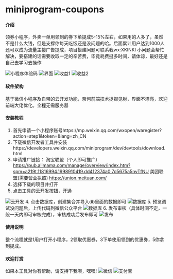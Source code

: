 # miniprogram-coupons

#### 介绍
领券小程序，外卖一单用领到的券下单提成5-15%左右，如果用的人多了，虽然不是什么大钱，但是支撑你每天吃饭还是没问题的哈。后面累计用户达到1000人还可以成为流量主接广告提成，项目搭建问题可联系我wx:XKINKI
小问题会帮忙解决，要搭建的话需要收取一定的辛苦费，毕竟耗费挺多时间，请体谅，最好还是自己去学习去操作

![小程序体验码](https://gitee.com/kkshell/miniprogram-coupons/raw/master/document/微信图片_20201221101621.jpg)
![界面](https://gitee.com/kkshell/miniprogram-coupons/raw/master/document/1608517012(1).jpg)
![收益1](https://gitee.com/kkshell/miniprogram-coupons/raw/master/document/0bbc57902871631bed8a637d8b0ccc8.png)
![收益2](https://gitee.com/kkshell/miniprogram-coupons/raw/master/document/1608516674(1).jpg)



#### 软件架构
基于微信小程序及自带的云开发功能，奈何前端技术捉襟见肘，界面不漂亮，欢迎前端大佬优化。全程无需服务器



#### 安装教程

1.  首先申请一个小程序账号https://mp.weixin.qq.com/wxopen/waregister?action=step1&token=&lang=zh_CN
2.  下载微信开发者工具并安装https://developers.weixin.qq.com/miniprogram/dev/devtools/download.html
3.  申请推广链接：
淘宝联盟（个人即可推广）https://pub.alimama.com/manage/overview/index.htm?spm=a219t.11816994.1998910419.dd412374a0.7d5675a5nvTfNU
美团联盟(需要营业执照) https://union.meituan.com/
3.  选择下载的项目并打开
4.  点击工具的云开发按钮，开通

![云开发](https://gitee.com/kkshell/miniprogram-coupons/raw/master/document/1608515760.jpg)
4.  点击数据库，创建集合并导入db里面的数据即可
![数据库](https://gitee.com/kkshell/miniprogram-coupons/raw/master/document/1608515760.jpg)
5.  预览调试没问题后，上传代码到微信公众平台
![数据库](https://gitee.com/kkshell/miniprogram-coupons/raw/master/document/1608515787(1).jpg)
6.  发布审核（具体时间不定，一般一天内即可审核完成），审核成功后发布即可
![发布](https://gitee.com/kkshell/miniprogram-coupons/raw/master/document/1608515833(1).jpg)






#### 使用说明

整个流程就是1用户打开小程序，2领取优惠券，3下单使用领到的优惠券，5你拿到提成。

#### 欢迎打赏

如果本工具对你有帮助，请支持下我呗，嘿嘿!
![微信](https://gitee.com/kkshell/miniprogram-coupons/document/we.jpg)
![支付宝](https://gitee.com/kkshell/miniprogram-coupons/document/ali.jpg)



